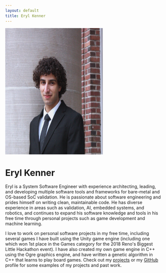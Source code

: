 ```yaml
---
layout: default
title: Eryl Kenner
---
```


<p>
<img src="/assets/images/Eryl_Kenner.jpg" width="312" height="404" id="pic_eryl_kenner">

<h1>Eryl Kenner</h1>
<p>
Eryl is a System Software Engineer with experience architecting, leading, and developing multiple software tools and frameworks for bare-metal and OS-based SoC validation. He is passionate about software engineering and prides himself on writing clean, maintainable code. He has diverse experience in areas such as validation, AI, embedded systems, and robotics, and continues to expand his software knowledge and tools in his free time through personal projects such as game development and machine learning.

I love to work on personal software projects in my free time, including several games I have built using the Unity game engine (including one which won 1st place in the Games category for the 2018 Reno's Biggest Little Hackathon event). I have also created my own game engine in C++ using the Ogre graphics engine, and have written a genetic algorithm in C++ that learns to play board games. Check out my <a href="/projects">projects</a> or my <a href="https://github.com/Eryl2000">GitHub</a> profile for some examples of my projects and past work.
</p>
</p>

